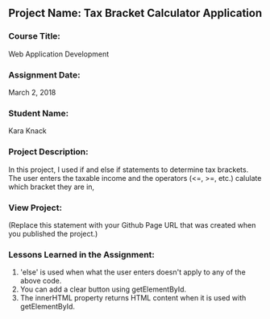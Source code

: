 ## Project Name:  Tax Bracket Calculator Application

### Course Title:
Web Application Development

### Assignment Date:  
March 2, 2018

### Student Name:  
Kara Knack

### Project Description:
In this project, I used if and else if statements to determine tax brackets. The user enters the taxable income and the operators (<=, >=, etc.)
calulate which bracket they are in,
### View Project:
(Replace this statement with your Github Page URL that was created when you 
 published the project.)

### Lessons Learned in the Assignment:
1. 'else' is used when what the user enters doesn't apply to any of the above code.
2. You can add a clear button using getElementById.
3. The innerHTML property returns HTML content when it is used with getElementById.

